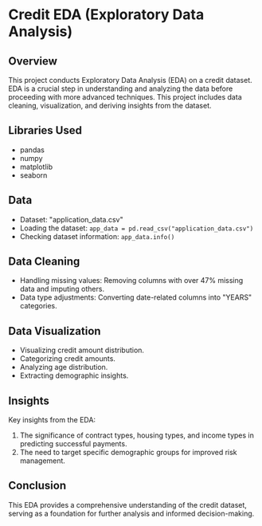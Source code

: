 # Credit EDA (Exploratory Data Analysis)

## Overview
This project conducts Exploratory Data Analysis (EDA) on a credit dataset. EDA is a crucial step in understanding and analyzing the data before proceeding with more advanced techniques. This project includes data cleaning, visualization, and deriving insights from the dataset.

## Libraries Used
- pandas
- numpy
- matplotlib
- seaborn

## Data
- Dataset: "application_data.csv"
- Loading the dataset: `app_data = pd.read_csv("application_data.csv")`
- Checking dataset information: `app_data.info()`

## Data Cleaning
- Handling missing values: Removing columns with over 47% missing data and imputing others.
- Data type adjustments: Converting date-related columns into "YEARS" categories.

## Data Visualization
- Visualizing credit amount distribution.
- Categorizing credit amounts.
- Analyzing age distribution.
- Extracting demographic insights.

## Insights
Key insights from the EDA:
1. The significance of contract types, housing types, and income types in predicting successful payments.
2. The need to target specific demographic groups for improved risk management.

## Conclusion
This EDA provides a comprehensive understanding of the credit dataset, serving as a foundation for further analysis and informed decision-making.
